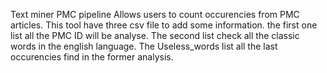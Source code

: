 Text miner PMC pipeline
Allows users to count occurencies from PMC articles. This tool have three csv file to add some information. the first one list all the PMC ID
will be analyse. The second list check all the classic words in the english language. The Useless_words list all the last occurencies find in
the former analysis.
